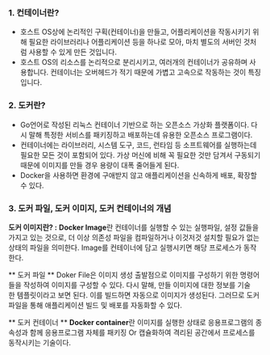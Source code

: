 ### 1. 컨테이너란?
- 호스트 OS상에 논리적인 구획(컨테이너)을 만들고, 어플리케이션을 작동시키기 위해 필요한 라이브러리나 어플리케이션 등을 하나로 모아, 마치 별도의 서버인 것처럼 사용할 수 있게 만든 것입니다.
- 호스트 OS의 리소스를 논리적으로 분리시키고, 여러개의 컨테이너가 공유하며 사용합니다. 컨테이너는 오버헤드가 적기 때문에 가볍고 고속으로 작동하는 것이 특징입니다.

### 2. 도커란?
- Go언어로 작성된 리눅스 컨테이너 기반으로 하는 오픈소스 가상화 플랫폼이다. 다시 말해 특정한 서비스를 패키징하고 배포하는데 유용한 오픈소스 프로그램이다.
- 컨테이너에는 라이브러리, 시스템 도구, 코드, 런타임 등 소프트웨어를 실행하는데 필요한 모든 것이 포함되어 있다. 가상 머신에 비해 꼭 필요한 것만 담겨서 구동되기 때문에 이미지를 만들 경우 용량이 대폭 줄어들게 된다.
- Docker을 사용하면 환경에 구애받지 않고 애플리케이션을 신속하게 배포, 확장할 수 있다.

### 3. 도커 파일, 도커 이미지, 도커 컨테이너의 개념
**도커 이미지란? :**
**Docker Image**란 컨테이너를 실행할 수 있는 실행파일, 설정 값들을 가지고 있는 것으로,
더 이상 의존성 파일을 컴파일하거나 이것저것 설치할 필요가 없는 상태의 파일을 의미한다.
Image를 컨테이너에 담고 실행시키면 해당 프로세스가 동작한다.

** 도커 파일 **
Doker File은 이미지 생성 출발점으로 이미지를 구성하기 위한 명령어들을 작성하여 이미지를 구성할 수 있다.
다시 말해, 만들 이미지에 대한 정보를 기술한 템플릿이라고 보면 된다.
이를 빌드하면 자동으로 이미지가 생성된다. 그러므로 도커 파일을 통해 애플리케이션 빌드 및 배포를 자동화할 수 있다.

** 도커 컨테이너 **
**Docker container**란 이미지를 실행한 상태로 응용프로그램의 종속성과 함께 응용프로그램 자체를 패키징 Or 캡슐화하여 격리된 공간에서 프로세스를 동작시키는 기술이다.
